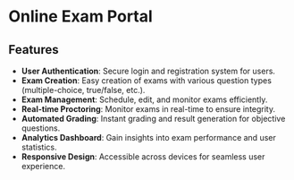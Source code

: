# Online Exam Portal 

## Features

- **User Authentication**: Secure login and registration system for users.
- **Exam Creation**: Easy creation of exams with various question types (multiple-choice, true/false, etc.).
- **Exam Management**: Schedule, edit, and monitor exams efficiently.
- **Real-time Proctoring**: Monitor exams in real-time to ensure integrity.
- **Automated Grading**: Instant grading and result generation for objective questions.
- **Analytics Dashboard**: Gain insights into exam performance and user statistics.
- **Responsive Design**: Accessible across devices for seamless user experience.



